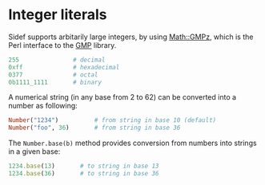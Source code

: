 # Integer literals

Sidef supports arbitarily large integers, by using [Math::GMPz](https://metacpan.org/pod/Math::GMPz), which is the Perl interface to the [GMP](https://gmplib.org/) library.

```ruby
255               # decimal
0xff              # hexadecimal
0377              # octal
0b1111_1111       # binary
```

A numerical string (in any base from 2 to 62) can be converted into a number as following:

```ruby
Number("1234")          # from string in base 10 (default)
Number("foo", 36)       # from string in base 36
```

The `Number.base(b)` method provides conversion from numbers into strings in a given base:

```ruby
1234.base(13)       # to string in base 13
1234.base(36)       # to string in base 36
```
